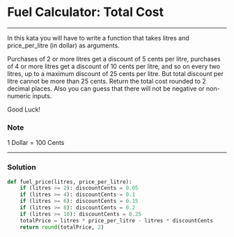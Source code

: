# Fuel Calculator: Total Cost

---

In this kata you will have to write a function that takes litres and price_per_litre (in dollar) as arguments.

Purchases of 2 or more litres get a discount of 5 cents per litre, purchases of 4 or more litres get a discount of 10 cents per litre, and so on every two litres, up to a maximum discount of 25 cents per litre. But total discount per litre cannot be more than 25 cents. Return the total cost rounded to 2 decimal places. Also you can guess that there will not be negative or non-numeric inputs.

Good Luck!

### Note
1 Dollar = 100 Cents

---

### Solution

```py
def fuel_price(litres, price_per_litre):
    if (litres >= 2): discountCents = 0.05
    if (litres >= 4): discountCents = 0.1
    if (litres >= 6): discountCents = 0.15
    if (litres >= 8): discountCents = 0.2
    if (litres >= 10): discountCents = 0.25 
    totalPrice = litres * price_per_litre - litres * discountCents
    return round(totalPrice, 2)
```
